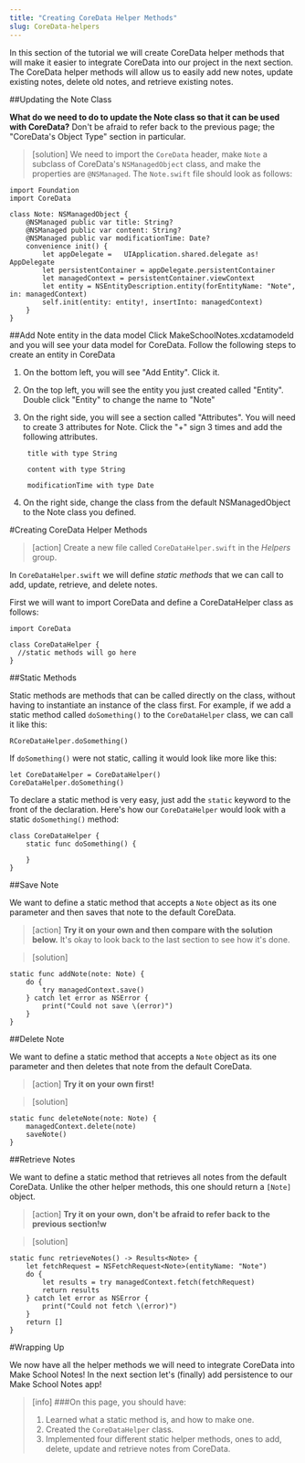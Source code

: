 ```yaml
---
title: "Creating CoreData Helper Methods"
slug: CoreData-helpers
---
```


In this section of the tutorial we will create CoreData helper methods that will make it easier to integrate CoreData into our project in the next section. The CoreData helper methods will allow us to easily add new notes, update existing notes, delete old notes, and retrieve existing notes.

##Updating the Note Class

**What do we need to do to update the Note class so that it can be used with CoreData?** Don't be afraid to refer back to the previous page; the "CoreData's Object Type" section in particular.

> [solution]
We need to import the `CoreData` header, make `Note` a subclass of CoreData's `NSManagedObject` class, and make the properties are `@NSManaged`. The `Note.swift` file should look as follows:
>
	import Foundation
	import CoreData
>
	class Note: NSManagedObject {
		@NSManaged public var title: String?
		@NSManaged public var content: String?
		@NSManaged public var modificationTime: Date?
		convenience init() {
		    let appDelegate = 	UIApplication.shared.delegate as! AppDelegate
	    	let persistentContainer = appDelegate.persistentContainer
	    	let managedContext = persistentContainer.viewContext
    		let entity = NSEntityDescription.entity(forEntityName: "Note", in: managedContext)
	    	self.init(entity: entity!, insertInto: managedContext)
		}
	}

##Add Note entity in the data model
Click MakeSchoolNotes.xcdatamodeld and you will see your data model for CoreData. Follow the following steps to create an entity in CoreData

1. On the bottom left, you will see "Add Entity". Click it.
2. On the top left, you will see the entity you just created called "Entity". Double click "Entity" to change the name to "Note"
3. On the right side, you will see a section called "Attributes". You will need to create 3 attributes for Note. Click the "+" sign 3 times and add the following attributes.

		title with type String

		content with type String

		modificationTime with type Date

4. On the right side, change the class from the default NSManagedObject to the Note class you defined.


#Creating CoreData Helper Methods

> [action]
Create a new file called `CoreDataHelper.swift` in the *Helpers* group.

In `CoreDataHelper.swift` we will define *static methods* that we can call to add, update, retrieve, and delete notes.

First we will want to import CoreData and define a CoreDataHelper class as follows:

	import CoreData

	class CoreDataHelper {
	  //static methods will go here
	}

##Static Methods

Static methods are methods that can be called directly on the class, without having to instantiate an instance of the class first. For example, if we add a static method called `doSomething()` to the `CoreDataHelper` class, we can call it like this:

	RCoreDataHelper.doSomething()

If `doSomething()` were not static, calling it would look like more like this:

 	let CoreDataHelper = CoreDataHelper()
 	CoreDataHelper.doSomething()

To declare a static method is very easy, just add the `static` keyword to the front of the declaration. Here's how our `CoreDataHelper` would look with a static `doSomething()` method:

	class CoreDataHelper {
		static func doSomething() {

		}
	}

##Save Note

We want to define a static method that accepts a `Note` object as its one parameter and then saves that note to the default CoreData.

> [action]
**Try it on your own and then compare with the solution below.** It's okay to look back to the last section to see how it's done.

<!-- html comment to break boxes -->

> [solution]
>
	static func addNote(note: Note) {
		do {
			try managedContext.save()
		} catch let error as NSError {
			print("Could not save \(error)")
		}
	}

##Delete Note

We want to define a static method that accepts a `Note` object as its one parameter and then deletes that note from the default CoreData.

> [action]
> **Try it on your own first!**


<!-- html comment to break boxes -->

> [solution]
>
	static func deleteNote(note: Note) {
		managedContext.delete(note)
		saveNote()
	}


##Retrieve Notes

We want to define a static method that retrieves all notes from the default CoreData. Unlike the other helper methods, this one should return a `[Note]` object.

> [action]
**Try it on your own, don't be afraid to refer back to the previous section!w**

<!-- html comment to break boxes -->

> [solution]
>
	static func retrieveNotes() -> Results<Note> {
		let fetchRequest = NSFetchRequest<Note>(entityName: "Note")
		do {
			let results = try managedContext.fetch(fetchRequest)
			return results
		} catch let error as NSError {
			print("Could not fetch \(error)")
		}
		return []
	}
>

#Wrapping Up

We now have all the helper methods we will need to integrate CoreData into Make School Notes! In the next section let's (finally) add persistence to our Make School Notes app!

>[info]
>###On this page, you should have:
>
>1. Learned what a static method is, and how to make one.
>2. Created the `CoreDataHelper` class.
>3. Implemented four different static helper methods, ones to add, delete, update and retrieve notes from CoreData.
